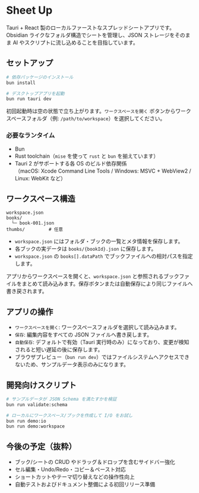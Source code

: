 # Sheet Up

Tauri + React 製のローカルファーストなスプレッドシートアプリです。  
Obsidian ライクなフォルダ構造でシートを管理し、JSON ストレージをそのまま AI やスクリプトに流し込めることを目指しています。

## セットアップ

```bash
# 依存パッケージのインストール
bun install

# デスクトップアプリを起動
bun run tauri dev
```

初回起動時は空の状態で立ち上がります。`ワークスペースを開く` ボタンからワークスペースフォルダ（例: `/path/to/workspace`）を選択してください。

### 必要なランタイム
- Bun
- Rust toolchain（`mise` を使って `rust` と `bun` を揃えています）
- Tauri 2 がサポートする各 OS のビルド依存関係  
  （macOS: Xcode Command Line Tools / Windows: MSVC + WebView2 / Linux: WebKit など）

## ワークスペース構造

```
workspace.json
books/
  └─ book-001.json
thumbs/         # 任意
```

- `workspace.json` にはフォルダ・ブックの一覧とメタ情報を保存します。
- 各ブックの実データは `books/{bookId}.json` に保存します。
- `workspace.json` の `books[].dataPath` でブックファイルへの相対パスを指定します。

アプリからワークスペースを開くと、`workspace.json` と参照されるブックファイルをまとめて読み込みます。保存ボタンまたは自動保存により同じファイルへ書き戻されます。

## アプリの操作

- `ワークスペースを開く`: ワークスペースフォルダを選択して読み込みます。
- `保存`: 編集内容をすべての JSON ファイルへ書き戻します。
- `自動保存`: デフォルトで有効（Tauri 実行時のみ）になっており、変更が検知されると短い遅延の後に保存します。
- ブラウザプレビュー（`bun run dev`）ではファイルシステムへアクセスできないため、サンプルデータ表示のみになります。

## 開発向けスクリプト

```bash
# サンプルデータが JSON Schema を満たすかを検証
bun run validate:schema

# ローカルにワークスペース/ブックを作成して I/O をお試し
bun run demo:io
bun run demo:workspace
```

## 今後の予定（抜粋）

- ブック/シートの CRUD やドラッグ＆ドロップを含むサイドバー強化
- セル編集・Undo/Redo・コピー＆ペースト対応
- ショートカットやテーマ切り替えなどの操作性向上
- 自動テストおよびドキュメント整備による初回リリース準備
